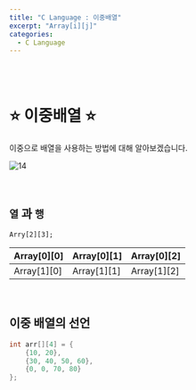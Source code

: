```yaml
---
title: "C Language : 이중배열"
excerpt: "Array[i][j]"
categories:
  - C Language
---
```


<br>

<br>

# ⭐ 이중배열 ⭐

이중으로 배열을 사용하는 방법에 대해 알아보겠습니다.

![14](https://github.com/sehun98/TIL/assets/100746863/4f23ff24-b9e4-47a8-8d05-db5c706a1b6d)

<br>

## `열` 과 `행`
```
Arry[2][3];
```


| Array[0][0] | Array[0][1] | Array[0][2] |
| ----------- | ----------- | ----------- |
| Array[1][0] | Array[1][1] | Array[1][2] |

<br>

## 이중 배열의 선언

```cpp
int arr[][4] = {
    {10, 20},
    {30, 40, 50, 60},
    {0, 0, 70, 80}
};
```

<br>

<br>
